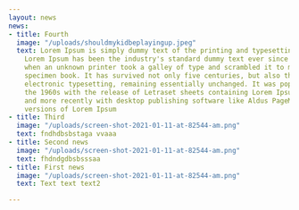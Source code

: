 ```yaml
---
layout: news
news:
- title: Fourth
  image: "/uploads/shouldmykidbeplayingup.jpeg"
  text: Lorem Ipsum is simply dummy text of the printing and typesetting industry.
    Lorem Ipsum has been the industry's standard dummy text ever since the 1500s,
    when an unknown printer took a galley of type and scrambled it to make a type
    specimen book. It has survived not only five centuries, but also the leap into
    electronic typesetting, remaining essentially unchanged. It was popularised in
    the 1960s with the release of Letraset sheets containing Lorem Ipsum passages,
    and more recently with desktop publishing software like Aldus PageMaker including
    versions of Lorem Ipsum
- title: Third
  image: "/uploads/screen-shot-2021-01-11-at-82544-am.png"
  text: fndhdbsbstaga vvaaa
- title: Second news
  image: "/uploads/screen-shot-2021-01-11-at-82544-am.png"
  text: fhdndgdbsbsssaa
- title: First news
  image: "/uploads/screen-shot-2021-01-11-at-82544-am.png"
  text: Text text text2

---
```

